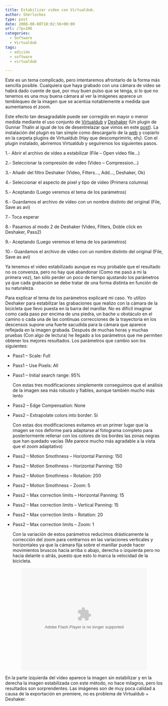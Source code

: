 ```yaml
---
title: Estabilizar video con Virtualdub.
author: Sherlockes
type: post
date: 2008-08-08T10:02:56+00:00
url: /?p=106
categories:
  - Software
  - Virtualdub
tags:
  - edición
  - software
  - virtualdub

---
```

Este es un tema complicado, pero intentaremos afrontarlo de la forma más sencilla posible. Cualquiera que haya grabado con una cámara de vídeo se habrá dado cuente de que, por muy buen pulso que se tenga, si lo que no tenemos es una muy buena cámara al ver la imágenes aparece un temblequeo de la imagen que se acentúa notablemente a medida que aumentamos el zoom.

Este efecto tan desagradable puede ser corregido en mayor o menor medida mediante el uso conjunto de [Virtualdub][1] y [Deshaker][2] (Un plugin de Gunnar Thalin al igual de los de desentrelazar que vimos en este [post][3]). La instalación del plugin es tan simple como descargarlo de la [web][4] y copiarlo en la carpeta plugins de Virtualdub (Hay que descomprimirlo, eh¡). Con el plugin instalado, abriremos Virtualdub y seguiremos los siguientes pasos.

1.- Abrir el archivo de vídeo a estabilizar (File &#8211; Open video file&#8230;)
  
2.- Seleccionar la compresión de video (Video &#8211; Compression&#8230;)
  
3.- Añadir del filtro Deshaker (Video, Filters&#8230;, Add&#8230;, Deshaker, Ok)
  
4.- Seleccionar el aspecto de pixel y tipo de video (Primera columna)
  
5.- Aceptando (Luego veremos el tema de los parámetros)
  
6.- Guardamos el archivo de vídeo con un nombre distinto del original (File, Save as avi)
  
7.- Toca esperar
  
8.- Pasamos al modo 2 de Deshaker (Video, Filters, Doble click en Deshaker, Pass2)
  
9.- Aceptando (Luego veremos el tema de los parámetros)
  
10.- Guardamos el archivo de vídeo con un nombre distinto del original (File, Save as avi)

Ya tenemos el vídeo estabilizado aunque es muy probable que el resultado no os convenza, pero no hay que abandonar (Como me pasó a mi la primera vez), tan sólo perder un poco de tiempo ajustando los parámetros ya que cada grabación se debe tratar de una forma distinta en función de su naturaleza.

Para explicar el tema de los parámetros explicaré mi caso. Yo utilizo Deshaker para estabilizar las grabaciones que realizo con la cámara de la bicicleta que llevo puesta en la barra del manillar. No es difícil imaginar como cada paso por encima de una piedra, un bache u obstáculo en el camino o cada una de las continuas correcciones de la trayectoria en los descensos supone una fuerte sacudida para la cámara que aparece reflejada en la imagen grabada. Después de muchas horas y muchas pruebas (Con algo de lectura) he llegado a los parámetros que me permiten obtener los mejores resultados. Los parámetros que cambio son los siguientes:

  * Pass1 &#8211; Scale: Full
  * Pass1 &#8211; Use Pixels: All
  * Pass1 &#8211; Initial search range: 95%
  
    Con estas tres modificaciones simplemente conseguimos que el análisis de la imagen sea más robusto y fiables, aunque también mucho más lento

  * Pass2 &#8211; Edge Compensation: None

  * Pass2 &#8211; Extrapolate colors into border: Si
  
    Con estas dos modificaciones evitamos en un primer lugar que la imagen se nos deforme para adaptarse al fotograma completo para posteriormente rellenar con los colores de los bordes las zonas negras que han quedado vacías (Me parece mucho más agradable a la vista que el zoom adaptativo)

  * Pass2 &#8211; Motion Smothness &#8211; Horizontal Panning: 150

  * Pass2 &#8211; Motion Smothness &#8211; Horizontal Panning: 150
  * Pass2 &#8211; Motion Smothness &#8211; Rotation: 200
  * Pass2 &#8211; Motion Smothness &#8211; Zoom: 5
  * Pass2 &#8211; Max correction limits &#8211; Horizontal Panning: 15
  * Pass2 &#8211; Max correction limits &#8211; Vertical Panning: 15
  * Pass2 &#8211; Max correction limits &#8211; Rotation: 20
  * Pass2 &#8211; Max correction limits &#8211; Zoom: 1
  
    Con la variación de estos parámetros reducimos drásticamente la corrección del zoom para centrarnos en las variaciones verticales y horizontales ya que la cámara fija sobre el manillar puede hacer movimientos bruscos hacia arriba o abajo, derecha o izquierda pero no hacia delante o atrás, puesto que esto lo marca la velocidad de la bicicleta.

<center>
  <embed id="VideoPlayback" style="width:400px;height:326px" allowFullScreen="false" src="http://video.google.com/googleplayer.swf?docid=2756274915496290606&hl=es&fs=true" type="application/x-shockwave-flash">
  </embed>
</center>

En la parte izquierda del vídeo aparece la imagen sin estabilizar y en la derecha la imagen estabilizada con este método, no hace milagros, pero los resultados son sorprendentes. Las imágenes son de muy poca calidad a causa de la exportación en premiere, no es problema de Virtualdub + Deshaker.

 [1]: http://www.virtualdub.org/
 [2]: http://www.guthspot.se/video/deshaker.htm
 [3]: http://sherver.homeip.net/blog/?p=82
 [4]: http://www.guthspot.se/video/files/Deshaker.zip